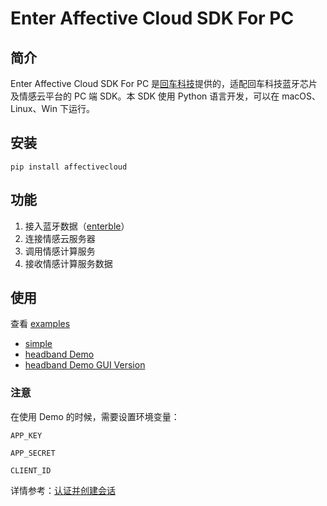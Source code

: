 # Enter Affective Cloud SDK For PC

## 简介

Enter Affective Cloud SDK For PC 是[回车科技](https://www.entertech.cn/)提供的，适配回车科技蓝牙芯片及情感云平台的 PC 端 SDK。本 SDK 使用 Python 语言开发，可以在 macOS、Linux、Win 下运行。

## 安装

`pip install affectivecloud`

## 功能

1. 接入蓝牙数据（[enterble](https://github.com/Entertech/Enter-Biomodule-BLE-PC-SDK)）
2. 连接情感云服务器
3. 调用情感计算服务
4. 接收情感计算服务数据

## 使用

查看 [examples](https://github.com/Entertech/Enter-AffectiveCloud-PC-SDK/tree/main/examples)

- [simple](https://github.com/Entertech/Enter-AffectiveCloud-PC-SDK/tree/main/examples/simple.py)
- [headband Demo](https://github.com/Entertech/Enter-AffectiveCloud-PC-SDK/tree/main/examples/headband_relatime_demo.py)
- [headband Demo GUI Version](https://github.com/Entertech/Enter-AffectiveCloud-PC-SDK/tree/main/examples/headband_relatime_gui_demo.py)

### 注意

在使用 Demo 的时候，需要设置环境变量：

`APP_KEY`

`APP_SECRET`

`CLIENT_ID`

详情参考：[认证并创建会话](https://docs.affectivecloud.cn/%F0%9F%8E%99%E6%8E%A5%E5%8F%A3%E5%8D%8F%E8%AE%AE/%E4%BC%9A%E8%AF%9D%E5%8D%8F%E8%AE%AE#%E8%AE%A4%E8%AF%81%E5%B9%B6%E5%88%9B%E5%BB%BA%E5%AF%B9%E8%AF%9D%E7%9A%84-request)
